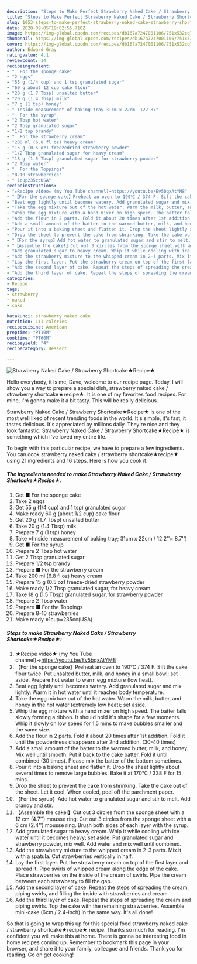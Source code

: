 ```yaml
---
description: "Steps to Make Perfect Strawberry Naked Cake / Strawberry Shortcake★Recipe★"
title: "Steps to Make Perfect Strawberry Naked Cake / Strawberry Shortcake★Recipe★"
slug: 1053-steps-to-make-perfect-strawberry-naked-cake-strawberry-shortcakerecipe
date: 2020-09-05T19:02:55.710Z
image: https://img-global.cpcdn.com/recipes/db167a7247001106/751x532cq70/strawberry-naked-cake-strawberry-shortcake★recipe★-recipe-main-photo.jpg
thumbnail: https://img-global.cpcdn.com/recipes/db167a7247001106/751x532cq70/strawberry-naked-cake-strawberry-shortcake★recipe★-recipe-main-photo.jpg
cover: https://img-global.cpcdn.com/recipes/db167a7247001106/751x532cq70/strawberry-naked-cake-strawberry-shortcake★recipe★-recipe-main-photo.jpg
author: Edward Gray
ratingvalue: 4.1
reviewcount: 14
recipeingredient:
- "  For the sponge cake"
- "2 eggs"
- "55 g (1/4 cup) and 1 tsp granulated sugar"
- "60 g about 12 cup cake flour"
- "20 g (1.7 Tbsp) unsalted butter"
- "20 g (1.4 Tbsp) milk"
- "7 g (1 tsp) honey"
- " Inside measurement of baking tray 31cm x 22cm  122 87"
- "  For the syrup"
- "2 Tbsp hot water"
- "2 Tbsp granulated sugar"
- "1/2 tsp brandy"
- "  For the strawberry cream"
- "200 ml (6.8 fl oz) heavy cream"
- "15 g (0.5 oz) freezedried strawberry powder"
- "1/2 Tbsp granulated sugar for heavy cream"
- "18 g (1.5 Tbsp) granulated sugar for strawberry powder"
- "2 Tbsp water"
- "  For the Toppings"
- "8-10 strawberries"
- " 1cup235ccUSA"
recipeinstructions:
- "★Recipe video★ (my You Tube channel)→https://youtu.be/Ev5bqxAtYM8"
- "【For the sponge cake】Preheat an oven to 190℃ / 374 F. Sift the cake flour twice. Put unsalted butter, milk, and honey in a small bowl; set aside. Prepare hot water to warm egg mixture (low heat)."
- "Beat egg lightly until becomes watery. Add granulated sugar and mix lightly. Warm it in hot water until it reaches body temperature."
- "Take the egg mixture out of the hot water. Warm the milk, butter, and honey in the hot water (extremely low heat); set aside."
- "Whip the egg mixture with a hand mixer on high speed. The batter falls slowly forming a ribbon. It should hold it&#39;s shape for a few moments. Whip it slowly on low speed for 1.5 mins to make bubbles smaller and the same size."
- "Add the flour in 2 parts. Fold it about 20 times after 1st addition. Fold it until the powderiness disappears after 2nd addition. (30-40 times)"
- "Add a small amount of the batter to the warmed butter, milk, and honey. Mix well until smooth. Put it back to the cake batter. Fold it until combined (30 times). Please mix the batter of the bottom sometimes."
- "Pour it into a baking sheet and flatten it. Drop the sheet lightly about several times to remove large bubbles. Bake it at 170℃ / 338 F for 15 mins."
- "Drop the sheet to prevent the cake from shrinking. Take the cake out of the sheet. Let it cool. When cooled, peel off the parchment paper."
- "【For the syrup】Add hot water to granulated sugar and stir to melt. Add brandy and stir."
- "【Assemble the cake!】Cut out 3 circles from the sponge sheet with a 12 cm (4.7&#39;&#39;) mousse ring. Cut out 3 circles from the sponge sheet with a 6 cm (2.4&#39;&#39;) mousse ring. Brush both sides of each layer with the syrup."
- "Add granulated sugar to heavy cream. Whip it while cooling with ice water until it becomes heavy; set aside. Put granulated sugar and strawberry powder, mix well. Add water and mix well until combined."
- "Add the strawberry mixture to the whipped cream in 2-3 parts. Mix it with a spatula. Cut strawberries vertically in half."
- "Lay the first layer. Put the strawberry cream on top of the first layer and spread it. Pipe swirls of whipped cream along the edge of the cake. Place strawberries on the inside of the cream of swirls. Pipe the cream between each strawberry to fill the gap."
- "Add the second layer of cake. Repeat the steps of spreading the cream, piping swirls, and filling the inside with strawberries and cream."
- "Add the third layer of cake. Repeat the steps of spreading the cream and piping swirls. Top the cake with the remaining strawberries. Assemble mini-cake (6cm / 2.4-inch) in the same way. It&#39;s all done!"
categories:
- Recipe
tags:
- strawberry
- naked
- cake

katakunci: strawberry naked cake 
nutrition: 111 calories
recipecuisine: American
preptime: "PT10M"
cooktime: "PT60M"
recipeyield: "4"
recipecategory: Dessert

---
```



![Strawberry Naked Cake / Strawberry Shortcake★Recipe★](https://img-global.cpcdn.com/recipes/db167a7247001106/751x532cq70/strawberry-naked-cake-strawberry-shortcake★recipe★-recipe-main-photo.jpg)

Hello everybody, it is me, Dave, welcome to our recipe page. Today, I will show you a way to prepare a special dish, strawberry naked cake / strawberry shortcake★recipe★. It is one of my favorites food recipes. For mine, I'm gonna make it a bit tasty. This will be really delicious.

Strawberry Naked Cake / Strawberry Shortcake★Recipe★ is one of the most well liked of recent trending foods in the world. It's simple, it's fast, it tastes delicious. It's appreciated by millions daily. They're nice and they look fantastic. Strawberry Naked Cake / Strawberry Shortcake★Recipe★ is something which I've loved my entire life.




To begin with this particular recipe, we have to prepare a few ingredients. You can cook strawberry naked cake / strawberry shortcake★recipe★ using 21 ingredients and 16 steps. Here is how you cook it.

<!--inarticleads1-->

##### The ingredients needed to make Strawberry Naked Cake / Strawberry Shortcake★Recipe★:

1. Get  ■ For the sponge cake
1. Take 2 eggs
1. Get 55 g (1/4 cup) and 1 tsp) granulated sugar
1. Make ready 60 g (about 1/2 cup) cake flour
1. Get 20 g (1.7 Tbsp) unsalted butter
1. Take 20 g (1.4 Tbsp) milk
1. Prepare 7 g (1 tsp) honey
1. Take  ※(Inside measurement of baking tray; 31cm x 22cm / 12.2&#39;&#39;× 8.7&#39;&#39;)
1. Get  ■ For the syrup
1. Prepare 2 Tbsp hot water
1. Get 2 Tbsp granulated sugar
1. Prepare 1/2 tsp brandy
1. Prepare  ■ For the strawberry cream
1. Take 200 ml (6.8 fl oz) heavy cream
1. Prepare 15 g (0.5 oz) freeze-dried strawberry powder
1. Make ready 1/2 Tbsp granulated sugar, for heavy cream
1. Take 18 g (1.5 Tbsp) granulated sugar, for strawberry powder
1. Prepare 2 Tbsp water
1. Prepare  ■ For the Toppings
1. Prepare 8-10 strawberries
1. Make ready  ※1cup=235cc(USA)




<!--inarticleads2-->

##### Steps to make Strawberry Naked Cake / Strawberry Shortcake★Recipe★:

1. ★Recipe video★ (my You Tube channel)→https://youtu.be/Ev5bqxAtYM8
1. 【For the sponge cake】Preheat an oven to 190℃ / 374 F. Sift the cake flour twice. Put unsalted butter, milk, and honey in a small bowl; set aside. Prepare hot water to warm egg mixture (low heat).
1. Beat egg lightly until becomes watery. Add granulated sugar and mix lightly. Warm it in hot water until it reaches body temperature.
1. Take the egg mixture out of the hot water. Warm the milk, butter, and honey in the hot water (extremely low heat); set aside.
1. Whip the egg mixture with a hand mixer on high speed. The batter falls slowly forming a ribbon. It should hold it&#39;s shape for a few moments. Whip it slowly on low speed for 1.5 mins to make bubbles smaller and the same size.
1. Add the flour in 2 parts. Fold it about 20 times after 1st addition. Fold it until the powderiness disappears after 2nd addition. (30-40 times)
1. Add a small amount of the batter to the warmed butter, milk, and honey. Mix well until smooth. Put it back to the cake batter. Fold it until combined (30 times). Please mix the batter of the bottom sometimes.
1. Pour it into a baking sheet and flatten it. Drop the sheet lightly about several times to remove large bubbles. Bake it at 170℃ / 338 F for 15 mins.
1. Drop the sheet to prevent the cake from shrinking. Take the cake out of the sheet. Let it cool. When cooled, peel off the parchment paper.
1. 【For the syrup】Add hot water to granulated sugar and stir to melt. Add brandy and stir.
1. 【Assemble the cake!】Cut out 3 circles from the sponge sheet with a 12 cm (4.7&#39;&#39;) mousse ring. Cut out 3 circles from the sponge sheet with a 6 cm (2.4&#39;&#39;) mousse ring. Brush both sides of each layer with the syrup.
1. Add granulated sugar to heavy cream. Whip it while cooling with ice water until it becomes heavy; set aside. Put granulated sugar and strawberry powder, mix well. Add water and mix well until combined.
1. Add the strawberry mixture to the whipped cream in 2-3 parts. Mix it with a spatula. Cut strawberries vertically in half.
1. Lay the first layer. Put the strawberry cream on top of the first layer and spread it. Pipe swirls of whipped cream along the edge of the cake. Place strawberries on the inside of the cream of swirls. Pipe the cream between each strawberry to fill the gap.
1. Add the second layer of cake. Repeat the steps of spreading the cream, piping swirls, and filling the inside with strawberries and cream.
1. Add the third layer of cake. Repeat the steps of spreading the cream and piping swirls. Top the cake with the remaining strawberries. Assemble mini-cake (6cm / 2.4-inch) in the same way. It&#39;s all done!




So that is going to wrap this up for this special food strawberry naked cake / strawberry shortcake★recipe★ recipe. Thanks so much for reading. I'm confident you will make this at home. There is gonna be interesting food in home recipes coming up. Remember to bookmark this page in your browser, and share it to your family, colleague and friends. Thank you for reading. Go on get cooking!
